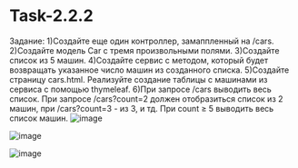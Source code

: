 # Task-2.2.2
Задание:
1)Создайте еще один контроллер, замаппленный на /cars.
2)Создайте модель Car с тремя произвольными полями.
3)Создайте список из 5 машин.
4)Создайте сервис с методом, который будет возвращать указанное число машин из созданного списка.
5)Создайте страницу cars.html. Реализуйте создание таблицы с машинами из сервиса с помощью thymeleaf.
6)При запросе /cars выводить весь список. При запросе /cars?count=2 должен отобразиться список из 2 машин, при /cars?count=3 - из 3, и тд. При count ≥ 5 выводить весь список машин.
![image](https://github.com/AlexandrMV64/Task-2.2.2/assets/134216054/b03c0a18-2e2e-4257-b9cc-12cff7619225)

![image](https://github.com/AlexandrMV64/Task-2.2.2/assets/134216054/34816a04-7b0f-4c9d-a836-5d3bb005fb33)

![image](https://github.com/AlexandrMV64/Task-2.2.2/assets/134216054/7751d293-f870-4507-900e-505c2780d594)

